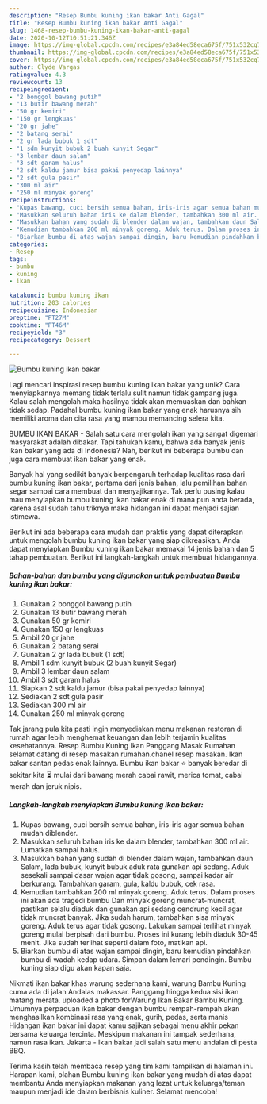 ```yaml
---
description: "Resep Bumbu kuning ikan bakar Anti Gagal"
title: "Resep Bumbu kuning ikan bakar Anti Gagal"
slug: 1468-resep-bumbu-kuning-ikan-bakar-anti-gagal
date: 2020-10-12T10:51:21.346Z
image: https://img-global.cpcdn.com/recipes/e3a84ed58eca675f/751x532cq70/bumbu-kuning-ikan-bakar-foto-resep-utama.jpg
thumbnail: https://img-global.cpcdn.com/recipes/e3a84ed58eca675f/751x532cq70/bumbu-kuning-ikan-bakar-foto-resep-utama.jpg
cover: https://img-global.cpcdn.com/recipes/e3a84ed58eca675f/751x532cq70/bumbu-kuning-ikan-bakar-foto-resep-utama.jpg
author: Clyde Vargas
ratingvalue: 4.3
reviewcount: 13
recipeingredient:
- "2 bonggol bawang putih"
- "13 butir bawang merah"
- "50 gr kemiri"
- "150 gr lengkuas"
- "20 gr jahe"
- "2 batang serai"
- "2 gr lada bubuk 1 sdt"
- "1 sdm kunyit bubuk 2 buah kunyit Segar"
- "3 lembar daun salam"
- "3 sdt garam halus"
- "2 sdt kaldu jamur bisa pakai penyedap lainnya"
- "2 sdt gula pasir"
- "300 ml air"
- "250 ml minyak goreng"
recipeinstructions:
- "Kupas bawang, cuci bersih semua bahan, iris-iris agar semua bahan mudah diblender."
- "Masukkan seluruh bahan iris ke dalam blender, tambahkan 300 ml air. Lumatkan sampai halus."
- "Masukkan bahan yang sudah di blender dalam wajan, tambahkan daun Salam, lada bubuk, kunyit bubuk aduk rata gunakan api sedang. Aduk sesekali sampai dasar wajan agar tidak gosong, sampai kadar air berkurang. Tambahkan garam, gula, kaldu bubuk, cek rasa."
- "Kemudian tambahkan 200 ml minyak goreng. Aduk terus. Dalam proses ini akan ada tragedi bumbu Dan minyak goreng muncrat-muncrat, pastikan selalu diaduk dan gunakan api sedang cendrung kecil agar tidak muncrat banyak. Jika sudah harum, tambahkan sisa minyak goreng. Aduk terus agar tidak gosong. Lakukan sampai terlihat minyak goreng mulai berpisah dari bumbu. Proses ini kurang lebih diaduk 30-45 menit. Jika sudah terlihat seperti dalam foto, matikan api."
- "Biarkan bumbu di atas wajan sampai dingin, baru kemudian pindahkan bumbu di wadah kedap udara. Simpan dalam lemari pendingin. Bumbu kuning siap digu akan kapan saja."
categories:
- Resep
tags:
- bumbu
- kuning
- ikan

katakunci: bumbu kuning ikan 
nutrition: 203 calories
recipecuisine: Indonesian
preptime: "PT27M"
cooktime: "PT46M"
recipeyield: "3"
recipecategory: Dessert

---
```



![Bumbu kuning ikan bakar](https://img-global.cpcdn.com/recipes/e3a84ed58eca675f/751x532cq70/bumbu-kuning-ikan-bakar-foto-resep-utama.jpg)

Lagi mencari inspirasi resep bumbu kuning ikan bakar yang unik? Cara menyiapkannya memang tidak terlalu sulit namun tidak gampang juga. Kalau salah mengolah maka hasilnya tidak akan memuaskan dan bahkan tidak sedap. Padahal bumbu kuning ikan bakar yang enak harusnya sih memiliki aroma dan cita rasa yang mampu memancing selera kita.

BUMBU IKAN BAKAR - Salah satu cara mengolah ikan yang sangat digemari masyarakat adalah dibakar. Tapi tahukah kamu, bahwa ada banyak jenis ikan bakar yang ada di Indonesia? Nah, berikut ini beberapa bumbu dan juga cara membuat ikan bakar yang enak.

Banyak hal yang sedikit banyak berpengaruh terhadap kualitas rasa dari bumbu kuning ikan bakar, pertama dari jenis bahan, lalu pemilihan bahan segar sampai cara membuat dan menyajikannya. Tak perlu pusing kalau mau menyiapkan bumbu kuning ikan bakar enak di mana pun anda berada, karena asal sudah tahu triknya maka hidangan ini dapat menjadi sajian istimewa.


Berikut ini ada beberapa cara mudah dan praktis yang dapat diterapkan untuk mengolah bumbu kuning ikan bakar yang siap dikreasikan. Anda dapat menyiapkan Bumbu kuning ikan bakar memakai 14 jenis bahan dan 5 tahap pembuatan. Berikut ini langkah-langkah untuk membuat hidangannya.

<!--inarticleads1-->

##### Bahan-bahan dan bumbu yang digunakan untuk pembuatan Bumbu kuning ikan bakar:

1. Gunakan 2 bonggol bawang putih
1. Gunakan 13 butir bawang merah
1. Gunakan 50 gr kemiri
1. Gunakan 150 gr lengkuas
1. Ambil 20 gr jahe
1. Gunakan 2 batang serai
1. Gunakan 2 gr lada bubuk (1 sdt)
1. Ambil 1 sdm kunyit bubuk (2 buah kunyit Segar)
1. Ambil 3 lembar daun salam
1. Ambil 3 sdt garam halus
1. Siapkan 2 sdt kaldu jamur (bisa pakai penyedap lainnya)
1. Sediakan 2 sdt gula pasir
1. Sediakan 300 ml air
1. Gunakan 250 ml minyak goreng


Tak jarang pula kita pasti ingin menyediakan menu makanan restoran di rumah agar lebih menghemat keuangan dan lebih terjamin kualitas kesehatannya. Resep Bumbu Kuning Ikan Panggang Masak Rumahan selamat datang di resep masakan rumahan.chanel resep masakan. Ikan bakar santan pedas enak lainnya. Bumbu ikan bakar ⭐ banyak beredar di sekitar kita ⏳ mulai dari bawang merah cabai rawit, merica tomat, cabai merah dan jeruk nipis. 

<!--inarticleads2-->

##### Langkah-langkah menyiapkan Bumbu kuning ikan bakar:

1. Kupas bawang, cuci bersih semua bahan, iris-iris agar semua bahan mudah diblender.
1. Masukkan seluruh bahan iris ke dalam blender, tambahkan 300 ml air. Lumatkan sampai halus.
1. Masukkan bahan yang sudah di blender dalam wajan, tambahkan daun Salam, lada bubuk, kunyit bubuk aduk rata gunakan api sedang. Aduk sesekali sampai dasar wajan agar tidak gosong, sampai kadar air berkurang. Tambahkan garam, gula, kaldu bubuk, cek rasa.
1. Kemudian tambahkan 200 ml minyak goreng. Aduk terus. Dalam proses ini akan ada tragedi bumbu Dan minyak goreng muncrat-muncrat, pastikan selalu diaduk dan gunakan api sedang cendrung kecil agar tidak muncrat banyak. Jika sudah harum, tambahkan sisa minyak goreng. Aduk terus agar tidak gosong. Lakukan sampai terlihat minyak goreng mulai berpisah dari bumbu. Proses ini kurang lebih diaduk 30-45 menit. Jika sudah terlihat seperti dalam foto, matikan api.
1. Biarkan bumbu di atas wajan sampai dingin, baru kemudian pindahkan bumbu di wadah kedap udara. Simpan dalam lemari pendingin. Bumbu kuning siap digu akan kapan saja.


Nikmati ikan bakar khas warung sederhana kami, warung Bambu Kuning cuma ada di jalan Andalas makassar. Panggang hingga kedua sisi ikan matang merata. uploaded a photo forWarung Ikan Bakar Bambu Kuning. Umumnya perpaduan ikan bakar dengan bumbu rempah-rempah akan menghasilkan kombinasi rasa yang enak, gurih, pedas, serta manis Hidangan ikan bakar ini dapat kamu sajikan sebagai menu akhir pekan bersama keluarga tercinta. Meskipun makanan ini tampak sederhana, namun rasa ikan. Jakarta - Ikan bakar jadi salah satu menu andalan di pesta BBQ. 

Terima kasih telah membaca resep yang tim kami tampilkan di halaman ini. Harapan kami, olahan Bumbu kuning ikan bakar yang mudah di atas dapat membantu Anda menyiapkan makanan yang lezat untuk keluarga/teman maupun menjadi ide dalam berbisnis kuliner. Selamat mencoba!
